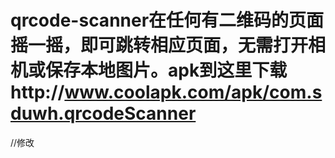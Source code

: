 ﻿# qrcode-scanner在任何有二维码的页面摇一摇，即可跳转相应页面，无需打开相机或保存本地图片。apk到这里下载http://www.coolapk.com/apk/com.sduwh.qrcodeScanner
//修改